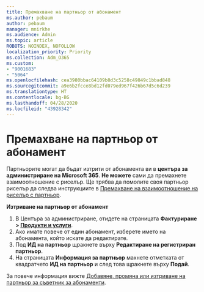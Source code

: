 ```yaml
---
title: Премахване на партньор от абонамент
ms.author: pebaum
author: pebaum
manager: mnirkhe
ms.audience: Admin
ms.topic: article
ROBOTS: NOINDEX, NOFOLLOW
localization_priority: Priority
ms.collection: Adm_O365
ms.custom:
- "9001683"
- "5064"
ms.openlocfilehash: cea3980bbac64109b8d3c5258c49849c1bbad848
ms.sourcegitcommit: a9e6b2fcce8bd12fd079ed967f426b67d5c6d239
ms.translationtype: HT
ms.contentlocale: bg-BG
ms.lasthandoff: 04/28/2020
ms.locfileid: "43928342"
---
```

# <a name="remove-a-partner-from-a-subscription"></a>Премахване на партньор от абонамент

Партньорите могат да бъдат изтрити от абонамента ви в **центъра за администриране на Microsoft 365**. **Не можете** сами да премахнете взаимоотношение с риселър. Ще трябва да помолите своя партньор риселър да следва инструкциите в [Премахване на взаимоотношение на риселър с партньор](https://docs.microsoft.com/partner-center/remove-a-relationship).

**Изтриване на партньор от абонамент**

1. В Центъра за администриране, отидете на страницата **Фактуриране > [Продукти и услуги](https://go.microsoft.com/fwlink/p/?linkid=842054)**.
2. Ако имате повече от един абонамент, изберете името на абонамента, който искате да редактирате.
3. Под **ИД на партньор** щракнете върху **Редактиране на регистриран партньор**.
4. На страницата **Информация за партньор** махнете отметката от квадратчето **ИД на партньор** и след това щракнете върху **Подай**.

За повече информация вижте [Добавяне, промяна или изтриване на партньор за съветник за абонаменти](https://docs.microsoft.com/microsoft-365/admin/misc/add-partner?view=o365-worldwide).

